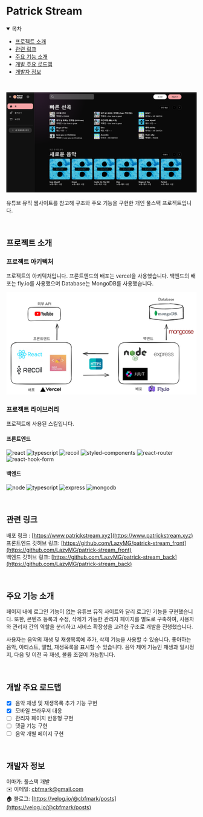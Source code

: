 # Patrick Stream

<details open>
<summary>목차</summary>

- [프로젝트 소개](#프로젝트-소개)
- [관련 링크](#관련-링크)
- [주요 기능 소개](#주요-기능-소개)
- [개발 주요 로드맵](#개발-주요-로드맵)
- [개발자 정보](#개발자-정보)

</details>

<br/>

![대표이미지](./public/docs/images/ps_main.png)

유튜브 뮤직 웹사이트를 참고해 구조와 주요 기능을 구현한 개인 풀스택 프로젝트입니다.

<br/>

## 프로젝트 소개

### 프로젝트 아키텍처

프로젝트의 아키텍처입니다.
프론트엔드의 배포는 vercel을 사용했습니다. 백엔드의 배포는 fly.io를 사용했으며 Database는 MongoDB를 사용했습니다.

![프로젝트_아키텍처](./public/docs/images/ps_architect.png)

### 프로젝트 라이브러리

프로젝트에 사용된 스킬입니다.
<br/>

#### 프론트엔드

![react](https://img.shields.io/badge/React-61DAFB.svg?style=for-the-badge&logo=React&logoColor=black)
![typescript](https://img.shields.io/badge/TypeScript-3178C6.svg?style=for-the-badge&logo=TypeScript&logoColor=white)
![recoil](https://img.shields.io/badge/Recoil-3578E5.svg?style=for-the-badge&logo=Recoil&logoColor=white)
![styled-components](https://img.shields.io/badge/styledcomponents-DB7093.svg?style=for-the-badge&logo=styled-components&logoColor=white)
![react-router](https://img.shields.io/badge/React%20Router-CA4245.svg?style=for-the-badge&logo=React-Router&logoColor=white)
![react-hook-form](https://img.shields.io/badge/React%20Hook%20Form-EC5990.svg?style=for-the-badge&logo=React-Hook-Form&logoColor=white)

#### 백엔드

![node](https://img.shields.io/badge/Node.js-5FA04E.svg?style=for-the-badge&logo=nodedotjs&logoColor=white)
![typescript](https://img.shields.io/badge/TypeScript-3178C6.svg?style=for-the-badge&logo=TypeScript&logoColor=white)
![express](https://img.shields.io/badge/Express-000000.svg?style=for-the-badge&logo=Express&logoColor=white)
![mongodb](https://img.shields.io/badge/MongoDB-47A248.svg?style=for-the-badge&logo=MongoDB&logoColor=white)

<br/>

## 관련 링크

배포 링크 : [https://www.patrickstream.xyz](https://www.patrickstream.xyz)  
프론트엔드 깃허브 링크: [https://github.com/LazyMG/patrick-stream_front](https://github.com/LazyMG/patrick-stream_front)  
백엔드 깃허브 링크: [https://github.com/LazyMG/patrick-stream_back](https://github.com/LazyMG/patrick-stream_back)

<br/>

## 주요 기능 소개

페이지 내에 로그인 기능이 없는 유튜브 뮤직 사이트와 달리 로그인 기능을 구현했습니다.
또한, 콘텐츠 등록과 수정, 삭제가 가능한 관리자 페이지를 별도로 구축하여, 사용자와 관리자 간의 역할을 분리하고 서비스 확장성을 고려한 구조로 개발을 진행했습니다.

사용자는 음악의 재생 및 재생목록에 추가, 삭제 기능을 사용할 수 있습니다.
좋아하는 음악, 아티스트, 앨범, 재생목록을 표시할 수 있습니다.
음악 제어 기능인 재생과 일시정지, 다음 및 이전 곡 재생, 볼륨 조절이 가능합니다.

<br/>

## 개발 주요 로드맵

- [x] 음악 재생 및 재생목록 추가 기능 구현
- [x] 모바일 브라우저 대응
- [ ] 관리자 페이지 반응형 구현
- [ ] 댓글 기능 구현
- [ ] 음악 개별 페이지 구현

<br/>

## 개발자 정보

이마가: 풀스택 개발  
✉️ 이메일: cbfmark@gmail.com  
🏠 블로그: [https://velog.io/@cbfmark/posts](https://velog.io/@cbfmark/posts)
